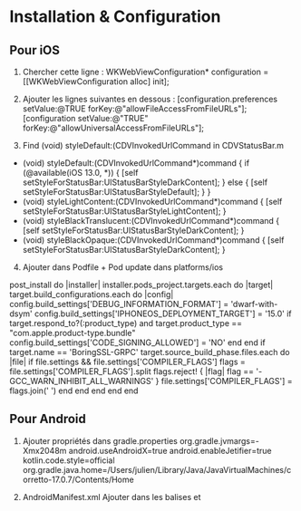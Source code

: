 # Installation & Configuration

## Pour iOS

1) Chercher cette ligne :
WKWebViewConfiguration* configuration = [[WKWebViewConfiguration alloc] init];


2) Ajouter les lignes suivantes en dessous : 
[configuration.preferences setValue:@TRUE forKey:@"allowFileAccessFromFileURLs"];
[configuration setValue:@"TRUE" forKey:@"allowUniversalAccessFromFileURLs"];


3) Find (void) styleDefault:(CDVInvokedUrlCommand in CDVStatusBar.m

- (void) styleDefault:(CDVInvokedUrlCommand*)command
{
  if (@available(iOS 13.0, *)) {
    [self setStyleForStatusBar:UIStatusBarStyleDarkContent];
  } else {
    [self setStyleForStatusBar:UIStatusBarStyleDefault];
  }
}
- (void) styleLightContent:(CDVInvokedUrlCommand*)command
{
  [self setStyleForStatusBar:UIStatusBarStyleLightContent];
}
- (void) styleBlackTranslucent:(CDVInvokedUrlCommand*)command
{
  [self setStyleForStatusBar:UIStatusBarStyleDarkContent];
}
- (void) styleBlackOpaque:(CDVInvokedUrlCommand*)command
{
  [self setStyleForStatusBar:UIStatusBarStyleDarkContent];
}


4) Ajouter dans Podfile + Pod update dans platforms/ios 


post_install do |installer|
    installer.pods_project.targets.each do |target|
        target.build_configurations.each do |config|
            config.build_settings['DEBUG_INFORMATION_FORMAT'] = 'dwarf-with-dsym'
            config.build_settings['IPHONEOS_DEPLOYMENT_TARGET'] = '15.0'
            if target.respond_to?(:product_type) and target.product_type == "com.apple.product-type.bundle"
                config.build_settings['CODE_SIGNING_ALLOWED'] = 'NO'
            end
        end
        if target.name == 'BoringSSL-GRPC'
          target.source_build_phase.files.each do |file|
            if file.settings && file.settings['COMPILER_FLAGS']
              flags = file.settings['COMPILER_FLAGS'].split
              flags.reject! { |flag| flag == '-GCC_WARN_INHIBIT_ALL_WARNINGS' }
              file.settings['COMPILER_FLAGS'] = flags.join(' ')
            end
          end
        end
    end
end
                




## Pour Android


1) Ajouter propriétés dans gradle.properties 
org.gradle.jvmargs=-Xmx2048m
android.useAndroidX=true
android.enableJetifier=true
kotlin.code.style=official
org.gradle.java.home=/Users/julien/Library/Java/JavaVirtualMachines/corretto-17.0.7/Contents/Home


2) AndroidManifest.xml 
Ajouter dans les balises <activity android:exported="true"> et <receiver android:exported="true">


